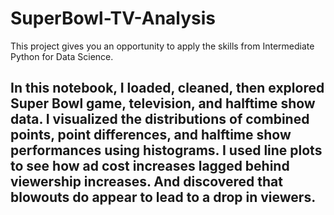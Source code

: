 # SuperBowl-TV-Analysis
This project gives you an opportunity to apply the skills from Intermediate Python for Data Science. 
## <p>In this notebook, I loaded, cleaned, then explored Super Bowl game, television, and halftime show data. I visualized the distributions of combined points, point differences, and halftime show performances using histograms. I used line plots to see how ad cost increases lagged behind viewership increases. And discovered that blowouts do appear to lead to a drop in viewers.</p>

